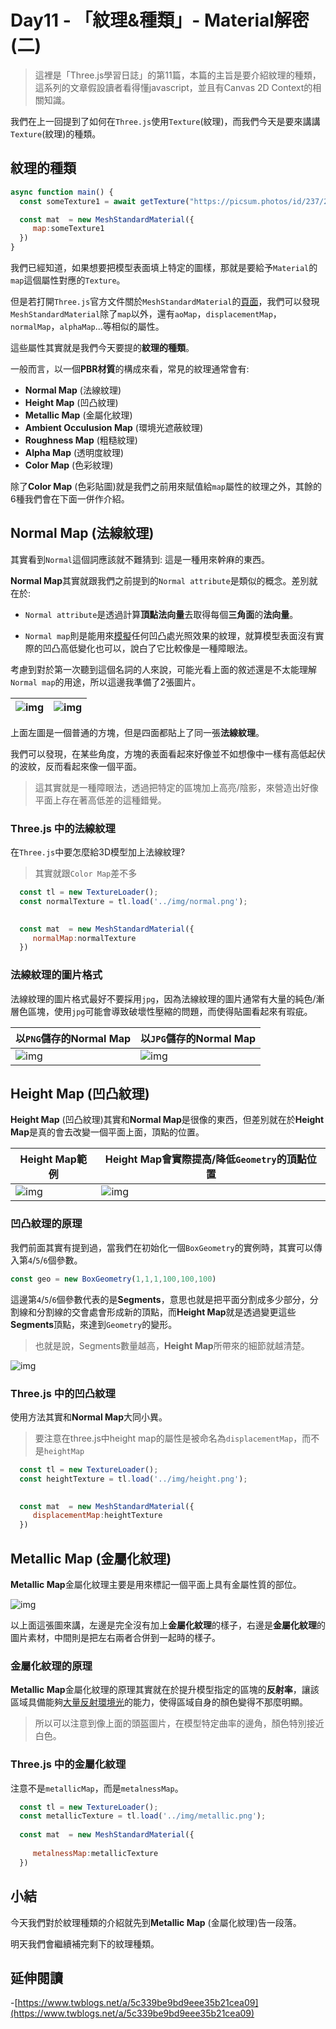 # Day11 - 「紋理&種類」- Material解密(二)  

> 這裡是「Three.js學習日誌」的第11篇，本篇的主旨是要介紹紋理的種類，這系列的文章假設讀者看得懂javascript，並且有Canvas 2D Context的相關知識。

我們在上一回提到了如何在`Three.js`使用`Texture`(紋理)，而我們今天是要來講講`Texture`(紋理)的種類。

## 紋理的種類

```javascript
async function main() {
  const someTexture1 = await getTexture("https://picsum.photos/id/237/200/300");

  const mat  = new MeshStandardMaterial({
     map:someTexture1
  })
} 

```

我們已經知道，如果想要把模型表面填上特定的圖樣，那就是要給予`Material`的`map`這個屬性對應的`Texture`。

但是若打開`Three.js`官方文件關於`MeshStandardMaterial`的[頁面](https://threejs.org/docs/#api/en/materials/MeshStandardMaterial)，我們可以發現`MeshStandardMaterial`除了`map`以外，還有`aoMap`，`displacementMap`，`normalMap`，`alphaMap`...等相似的屬性。

這些屬性其實就是我們今天要提的**紋理的種類**。

一般而言，以一個**PBR材質**的構成來看，常見的紋理通常會有:

- **Normal Map** (法線紋理)
- **Height Map** (凹凸紋理)
- **Metallic Map** (金屬化紋理)
- **Ambient Occulusion Map** (環境光遮蔽紋理)
- **Roughness Map** (粗糙紋理)
- **Alpha Map** (透明度紋理)
- **Color Map** (色彩紋理)

除了**Color Map** (色彩貼圖)就是我們之前用來賦值給`map`屬性的紋理之外，其餘的6種我們會在下面一併作介紹。

## **Normal Map** (法線紋理)

其實看到`Normal`這個詞應該就不難猜到: 這是一種用來幹麻的東西。

**Normal Map**其實就跟我們之前提到的`Normal attribute`是類似的概念。差別就在於:

- `Normal attribute`是透過計算**頂點法向量**去取得每個**三角面**的**法向量**。

- `Normal map`則是能用來<u>模擬</u>任何凹凸處光照效果的紋理，就算模型表面沒有實際的凹凸高低變化也可以，說白了它比較像是一種障眼法。

考慮到對於第一次聽到這個名詞的人來說，可能光看上面的敘述還是不太能理解`Normal map`的用途，所以這邊我準備了2張圖片。

|  ![img](https://i.imgur.com/yj6Lx7Z.gif) |  ![img](https://i.imgur.com/bsDTZwc.png) |
|---|---|


上面左圖是一個普通的方塊，但是四面都貼上了同一張**法線紋理**。

我們可以發現，在某些角度，方塊的表面看起來好像並不如想像中一樣有高低起伏的波紋，反而看起來像一個平面。

> 這其實就是一種障眼法，透過把特定的區塊加上高亮/陰影，來營造出好像平面上存在著高低差的這種錯覺。

### Three.js 中的法線紋理

在`Three.js`中要怎麼給3D模型加上法線紋理?

>其實就跟`Color Map`差不多

```javascript
  const tl = new TextureLoader();
  const normalTexture = tl.load('../img/normal.png'); 
  

  const mat  = new MeshStandardMaterial({
     normalMap:normalTexture
  })
```

### 法線紋理的圖片格式

法線紋理的圖片格式最好不要採用`jpg`，因為法線紋理的圖片通常有大量的純色/漸層色區塊，使用`jpg`可能會導致破壞性壓縮的問題，而使得貼圖看起來有瑕疵。


|以`PNG`儲存的Normal Map|以`JPG`儲存的Normal Map|
|---|---|
|  ![img](https://i.imgur.com/SAAavI1.png) | ![img](https://i.imgur.com/b5p3POz.jpg) |


## **Height Map** (凹凸紋理)

**Height Map** (凹凸紋理)其實和**Normal Map**是很像的東西，但差別就在於**Height Map**是真的會去改變一個平面上面，頂點的位置。

| **Height Map**範例 | **Height Map**會實際提高/降低`Geometry`的頂點位置 |
|---|---|
|  ![img](https://i.imgur.com/phjDpCv.png) | ![img](https://i.imgur.com/iREpFic.gif) |

### 凹凸紋理的原理

我們前面其實有提到過，當我們在初始化一個`BoxGeometry`的實例時，其實可以傳入第`4`/`5`/`6`個參數。

```javascript
const geo = new BoxGeometry(1,1,1,100,100,100)
```

這邊第`4`/`5`/`6`個參數代表的是**Segments**，意思也就是把平面分割成多少部分，分割線和分割線的交會處會形成新的頂點，而**Height Map**就是透過變更這些**Segments**頂點，來達到`Geometry`的變形。

> 也就是說，Segments數量越高，**Height Map**所帶來的細節就越清楚。

![img](https://i.imgur.com/1gHOdM8.png)

### Three.js 中的凹凸紋理

使用方法其實和**Normal Map**大同小異。

> 要注意在three.js中height map的屬性是被命名為`displacementMap`，而不是`heightMap`


```javascript
  const tl = new TextureLoader();
  const heightTexture = tl.load('../img/height.png'); 
  

  const mat  = new MeshStandardMaterial({
     displacementMap:heightTexture
  })
```


## **Metallic Map** (金屬化紋理)

**Metallic Map**金屬化紋理主要是用來標記一個平面上具有金屬性質的部位。

![img](https://i.imgur.com/UktQ0bC.jpg)

以上面這張圖來講，左邊是完全沒有加上**金屬化紋理**的樣子，右邊是**金屬化紋理**的圖片素材，中間則是把左右兩者合併到一起時的樣子。

### 金屬化紋理的原理

**Metallic Map**金屬化紋理的原理其實就在於提升模型指定的區塊的**反射率**，讓該區域具備能夠<u>大量反射環境光</u>的能力，使得區域自身的顏色變得不那麼明顯。

> 所以可以注意到像上面的頭盔圖片，在模型特定曲率的邊角，顏色特別接近白色。



### Three.js 中的金屬化紋理

注意不是`metallicMap`，而是`metalnessMap`。

```javascript
  const tl = new TextureLoader();
  const metallicTexture = tl.load('../img/metallic.png'); 
  
  const mat  = new MeshStandardMaterial({
    
     metalnessMap:metallicTexture
  })
```


## 小結

今天我們對於紋理種類的介紹就先到**Metallic Map** (金屬化紋理)告一段落。

明天我們會繼續補完剩下的紋理種類。


## 延伸閱讀


-[https://www.twblogs.net/a/5c339be9bd9eee35b21cea09](https://www.twblogs.net/a/5c339be9bd9eee35b21cea09)

